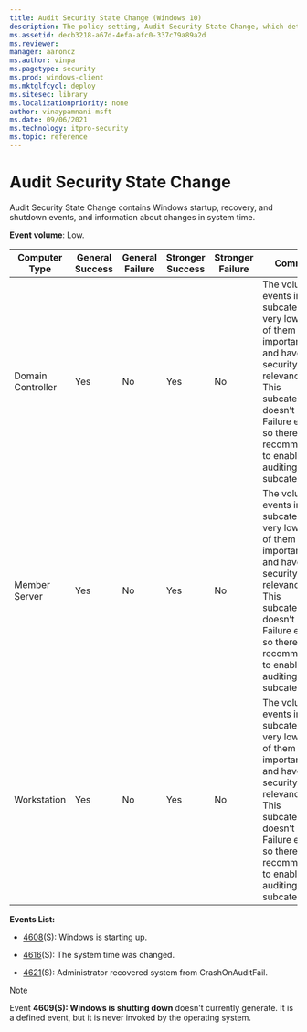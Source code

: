 ```yaml
---
title: Audit Security State Change (Windows 10)
description: The policy setting, Audit Security State Change, which determines whether Windows generates audit events for changes in the security state of a system.
ms.assetid: decb3218-a67d-4efa-afc0-337c79a89a2d
ms.reviewer: 
manager: aaroncz
ms.author: vinpa
ms.pagetype: security
ms.prod: windows-client
ms.mktglfcycl: deploy
ms.sitesec: library
ms.localizationpriority: none
author: vinaypamnani-msft
ms.date: 09/06/2021
ms.technology: itpro-security
ms.topic: reference
---
```


# Audit Security State Change


Audit Security State Change contains Windows startup, recovery, and shutdown events, and information about changes in system time.

**Event volume**: Low.

| Computer Type     | General Success | General Failure | Stronger Success | Stronger Failure | Comments                                                                                                                                                                                                                                                      |
|-------------------|-----------------|-----------------|------------------|------------------|---------------------------------------------------------------------------------------------------------------------------------------------------------------------------------------------------------------------------------------------------------------|
| Domain Controller | Yes             | No              | Yes              | No               | The volume of events in this subcategory is very low and all of them are important events and have security relevance. <br>This subcategory doesn’t have Failure events, so there is no recommendation to enable Failure auditing for this subcategory. |
| Member Server     | Yes             | No              | Yes              | No               | The volume of events in this subcategory is very low and all of them are important events and have security relevance. <br>This subcategory doesn’t have Failure events, so there is no recommendation to enable Failure auditing for this subcategory. |
| Workstation       | Yes             | No              | Yes              | No               | The volume of events in this subcategory is very low and all of them are important events and have security relevance. <br>This subcategory doesn’t have Failure events, so there is no recommendation to enable Failure auditing for this subcategory. |

**Events List:**

-   [4608](event-4608.md)(S): Windows is starting up.

-   [4616](event-4616.md)(S): The system time was changed.

-   [4621](event-4621.md)(S): Administrator recovered system from CrashOnAuditFail.

>[!NOTE]
>Event **4609(S): Windows is shutting down** doesn't currently generate. It is a defined event, but it is never invoked by the operating system.

